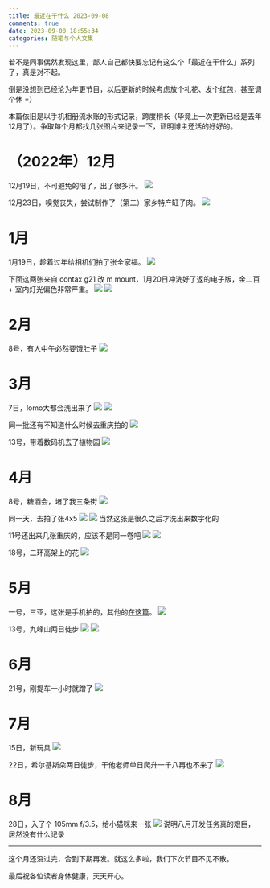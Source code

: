 ```yaml
---
title: 最近在干什么 2023-09-08
comments: true
date: 2023-09-08 18:55:34
categories: 随笔与个人文集
---
```

若不是同事偶然发现这里，鄙人自己都快要忘记有这么个「最近在干什么」系列了，真是对不起。

倒是没想到已经沦为年更节目，以后更新的时候考虑放个礼花、发个红包，甚至调个休 =）

本篇依旧是以手机相册流水账的形式记录，跨度稍长（毕竟上一次更新已经是去年12月了）。争取每个月都找几张图片来记录一下，证明博主还活的好好的。

<!--more-->

# （2022年）12月
12月19日，不可避免的阳了，出了很多汗。
![](https://cdn.jsdelivr.net/gh/gaoryrt/f/202309111115560.jpg)

12月23日，嗅觉丧失，尝试制作了（第二）家乡特产缸子肉。
![](https://cdn.jsdelivr.net/gh/gaoryrt/f/202309111115561.JPG)

# 1月
1月19日，趁着过年给相机们拍了张全家福。
![](https://cdn.jsdelivr.net/gh/gaoryrt/f/202309111115562.jpg)

下面这两张来自 contax g21 改 m mount，1月20日冲洗好了返的电子版，金二百 + 室内灯光偏色非常严重。
![](https://cdn.jsdelivr.net/gh/gaoryrt/f/202309111112998.jpg)
![](https://cdn.jsdelivr.net/gh/gaoryrt/f/202309111115549.jpg)

# 2月
8号，有人中午必然要饿肚子
![](https://cdn.jsdelivr.net/gh/gaoryrt/f/202309111115563.jpg)

# 3月
7日，lomo大都会洗出来了
![](https://cdn.jsdelivr.net/gh/gaoryrt/f/202309111115559.JPG)
![](https://cdn.jsdelivr.net/gh/gaoryrt/f/202309111115554.JPG)

同一批还有不知道什么时候去重庆拍的
![](https://cdn.jsdelivr.net/gh/gaoryrt/f/202309111115552.JPG)

13号，带着数码机去了植物园
![](https://cdn.jsdelivr.net/gh/gaoryrt/f/202309111115551.jpg)

# 4月
8号，糖酒会，堵了我三条街
![](https://cdn.jsdelivr.net/gh/gaoryrt/f/202309111115564.jpg)

同一天，去拍了张4x5
![](https://cdn.jsdelivr.net/gh/gaoryrt/f/202309111115556.jpg)
![](https://cdn.jsdelivr.net/gh/gaoryrt/f/202309111115568.jpg)
当然这张是很久之后才洗出来数字化的

11号还出来几张重庆的，应该不是同一卷吧
![](https://cdn.jsdelivr.net/gh/gaoryrt/f/202309111115558.jpg)
![](https://cdn.jsdelivr.net/gh/gaoryrt/f/202309111115553.jpg)

18号，二环高架上的花
![](https://cdn.jsdelivr.net/gh/gaoryrt/f/202309111112996.jpg)

# 5月
一号，三亚，这张是手机拍的，其他的[在这篇](https://gaoryrt.com/2023/05-29-sanya-in-pic/)。
![](https://cdn.jsdelivr.net/gh/gaoryrt/f/202309111115565.jpg)

13号，九峰山两日徒步
![](https://cdn.jsdelivr.net/gh/gaoryrt/f/202309111112997.jpg)
![](https://cdn.jsdelivr.net/gh/gaoryrt/f/202309111524148.jpg)

# 6月
21号，刚提车一小时就蹭了
![](https://cdn.jsdelivr.net/gh/gaoryrt/f/202309111115557.jpg)

# 7月
15日，新玩具
![](https://cdn.jsdelivr.net/gh/gaoryrt/f/202309111115566.jpg)

22日，希尔基斯朵两日徒步，干他老师单日爬升一千八再也不来了
![](https://cdn.jsdelivr.net/gh/gaoryrt/f/202309111124843.jpg)

# 8月
28日，入了个 105mm f/3.5，给小猫咪来一张
![](https://cdn.jsdelivr.net/gh/gaoryrt/f/202309111115555.jpg)
说明八月开发任务真的艰巨，居然没有什么记录

---

这个月还没过完，合到下期再发。就这么多啦，我们下次节目不见不散。

最后祝各位读者身体健康，天天开心。
